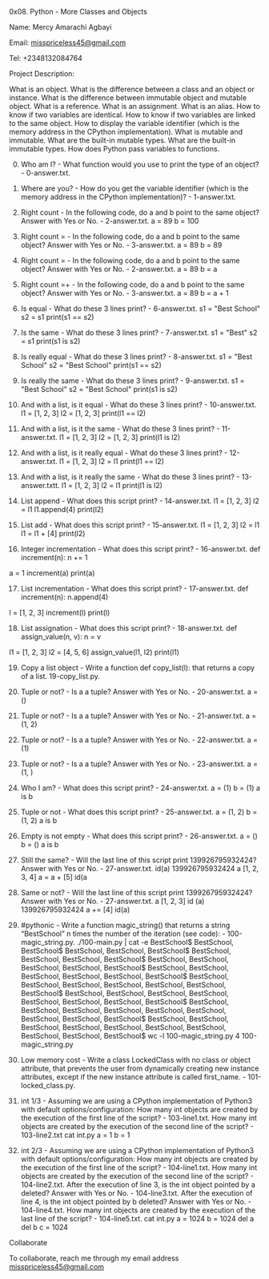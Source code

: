 0x08. Python - More Classes and Objects

Name: Mercy Amarachi Agbayi

Email: misspriceless45@gmail.com

Tel: +2348132084764

Project Description:

What is an object. What is the difference between a class and an object or instance. What is the difference between immutable object and mutable object. What is a reference. What is an assignment. What is an alias. How to know if two variables are identical. How to know if two variables are linked to the same object. How to display the variable identifier (which is the memory address in the CPython implementation). What is mutable and immutable. What are the built-in mutable types. What are the built-in immutable types. How does Python pass variables to functions.

0. Who am I? - What function would you use to print the type of an object? - 0-answer.txt.
1. Where are you? - How do you get the variable identifier (which is the memory address in the CPython implementation)? - 1-answer.txt.
2. Right count - In the following code, do a and b point to the same object? Answer with Yes or No. - 2-answer.txt.
a = 89 b = 100

3. Right count = - In the following code, do a and b point to the same object? Answer with Yes or No. - 3-answer.txt.
a = 89 b = 89

4. Right count = - In the following code, do a and b point to the same object? Answer with Yes or No. - 2-answer.txt.
a = 89 b = a

5. Right count =+ - In the following code, do a and b point to the same object? Answer with Yes or No. - 3-answer.txt.
a = 89 b = a + 1

6. Is equal - What do these 3 lines print? - 6-answer.txt.
s1 = "Best School" s2 = s1 print(s1 == s2)

7. Is the same - What do these 3 lines print? - 7-answer.txt.
s1 = "Best" s2 = s1 print(s1 is s2)

8. Is really equal - What do these 3 lines print? - 8-answer.txt.
s1 = "Best School" s2 = "Best School" print(s1 == s2)

9. Is really the same - What do these 3 lines print? -  9-answer.txt.
s1 = "Best School" s2 = "Best School" print(s1 is s2)

10. And with a list, is it equal - What do these 3 lines print? - 10-answer.txt.
l1 = [1, 2, 3] l2 = [1, 2, 3] print(l1 == l2)

11. And with a list, is it the same - What do these 3 lines print? - 11-answer.txt.
l1 = [1, 2, 3] l2 = [1, 2, 3] print(l1 is l2)

12. And with a list, is it really equal - What do these 3 lines print? - 12-answer.txt.
l1 = [1, 2, 3] l2 = l1 print(l1 == l2)

13. And with a list, is it really the same - What do these 3 lines print? - 13-answer.txtt.
l1 = [1, 2, 3] l2 = l1 print(l1 is l2)

14. List append - What does this script print? - 14-answer.txt.
l1 = [1, 2, 3] l2 = l1 l1.append(4) print(l2)

15. List add - What does this script print? - 15-answer.txt.
l1 = [1, 2, 3] l2 = l1 l1 = l1 + [4] print(l2)

16. Integer incrementation - What does this script print? - 16-answer.txt.
def increment(n): n += 1

a = 1 increment(a) print(a)

17. List incrementation - What does this script print? - 17-answer.txt.
def increment(n): n.append(4)

l = [1, 2, 3] increment(l) print(l)

18. List assignation - What does this script print? - 18-answer.txt.
def assign_value(n, v): n = v

l1 = [1, 2, 3] l2 = [4, 5, 6] assign_value(l1, l2) print(l1)

19. Copy a list object - Write a function def copy_list(l): that returns a copy of a list. 19-copy_list.py.
20. Tuple or not? - Is a a tuple? Answer with Yes or No. - 20-answer.txt.
a = ()

21. Tuple or not? - Is a a tuple? Answer with Yes or No. - 21-answer.txt.
a = (1, 2)

22. Tuple or not? - Is a a tuple? Answer with Yes or No. - 22-answer.txt.
a = (1)

23. Tuple or not? - Is a a tuple? Answer with Yes or No. - 23-answer.txt.
a = (1, )

24. Who I am? - What does this script print? - 24-answer.txt.
a = (1) b = (1) a is b

25. Tuple or not - What does this script print? - 25-answer.txt.
a = (1, 2) b = (1, 2) a is b

26. Empty is not empty - What does this script print? - 26-answer.txt.
a = () b = () a is b

27. Still the same? - Will the last line of this script print 139926795932424? Answer with Yes or No. - 27-answer.txt.
id(a) 139926795932424 a [1, 2, 3, 4] a = a + [5] id(a

28. Same or not? - Will the last line of this script print 139926795932424? Answer with Yes or No. - 27-answer.txt.
a [1, 2, 3] id (a) 139926795932424 a += [4] id(a)

29. #pythonic - Write a function magic_string() that returns a string “BestSchool” n times the number of the iteration (see code): - 100-magic_string.py.
./100-main.py | cat -e BestSchool$ BestSchool, BestSchool$ BestSchool, BestSchool, BestSchool$ BestSchool, BestSchool, BestSchool, BestSchool$ BestSchool, BestSchool, BestSchool, BestSchool, BestSchool$ BestSchool, BestSchool, BestSchool, BestSchool, BestSchool, BestSchool$ BestSchool, BestSchool, BestSchool, BestSchool, BestSchool, BestSchool, BestSchool$ BestSchool, BestSchool, BestSchool, BestSchool, BestSchool, BestSchool, BestSchool, BestSchool$ BestSchool, BestSchool, BestSchool, BestSchool, BestSchool, BestSchool, BestSchool, BestSchool, BestSchool$ BestSchool, BestSchool, BestSchool, BestSchool, BestSchool, BestSchool, BestSchool, BestSchool, BestSchool, BestSchool$ wc -l 100-magic_string.py 4 100-magic_string.py

30. Low memory cost - Write a class LockedClass with no class or object attribute, that prevents the user from dynamically creating new instance attributes, except if the new instance attribute is called first_name. - 101-locked_class.py.
31. int 1/3 - Assuming we are using a CPython implementation of Python3 with default options/configuration:
    How many int objects are created by the execution of the first line of the script? - 103-line1.txt.
    How many int objects are created by the execution of the second line of the script? - 103-line2.txt
cat int.py a = 1 b = 1

32. int 2/3 - Assuming we are using a CPython implementation of Python3 with default options/configuration:
    How many int objects are created by the execution of the first line of the script? - 104-line1.txt.
    How many int objects are created by the execution of the second line of the script? - 104-line2.txt.
    After the execution of line 3, is the int object pointed by a deleted? Answer with Yes or No. - 104-line3.txt.
    After the execution of line 4, is the int object pointed by b deleted? Answer with Yes or No. - 104-line4.txt.
    How many int objects are created by the execution of the last line of the script? - 104-line5.txt.
cat int.py a = 1024 b = 1024 del a del b c = 1024

Collaborate

To collaborate, reach me through my email address misspriceless45@gmail.com
